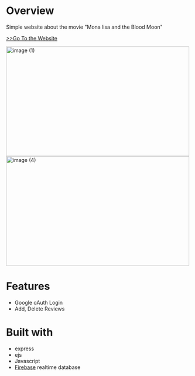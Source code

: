 # Overview

Simple website about the movie "Mona lisa and the Blood Moon"

[>>Go To the Website](https://mona-lisa-and-the-blood-moon.onrender.com/MonaLisaAndTheBloodMoon)

<img width="500" height="300" alt="image (1)" src="https://user-images.githubusercontent.com/126800695/230681177-e2896c45-66d5-48e4-a7aa-6a825f63d3e2.png"> <img width="500"  height="300" alt="image (4)" src="https://user-images.githubusercontent.com/126800695/230681772-babffae0-9496-418a-925c-10330bd26e0a.png">

# Features

- Google oAuth Login
- Add, Delete Reviews

# Built with

- express
- ejs
- Javascript
- [Firebase](https://firebase.google.com/) realtime database
